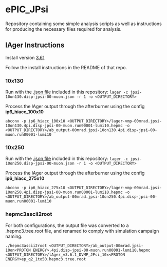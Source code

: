 # ePIC_JPsi
Repository containing some simple analysis scripts as well as instructions for producing the necessary files required for analysis.

## lAger Instructions
Install version [3.61](https://eicweb.phy.anl.gov/monte_carlo/lager/-/tree/3.6.1?ref_type=tags)

Follow the install instructions in the README of that repo.

### 10x130
Run with the [.json file](https://github.com/smithalex0024/ePIC_JPsi/blob/main/lAger/10x130ep_00mrad/jpsi-10on130.disp-jpsi-00-muon.json) included in this repository:
`lager -c jpsi-10on130.disp-jpsi-00-muon.json -r 1 -o <OUTPUT_DIRECTORY>`

Process the lAger output through the afterburner using the config **ip6_hiacc_100x10**

```
abconv -p ip6_hiacc_100x10 <OUTPUT_DIRECTORY>/lager-vmp-00mrad.jpsi-10on130.4pi.disp-jpsi-00-muon.run00001-lumi10.hepmc -o <OUTPUT_DIRECTORY>/ab_output-00mrad.jpsi-10on130.4pi.disp-jpsi-00-muon.run00001-lumi10
```

### 10x250
Run with the [.json file](https://github.com/smithalex0024/ePIC_JPsi/blob/main/lAger/10x250ep_00mrad/jpsi-10on250.disp-jpsi-00-muon.json) included in this repository:
`lager -c jpsi-10on250.disp-jpsi-00-muon.json -r 1 -o <OUTPUT_DIRECTORY>`

Process the lAger output through the afterburner using the config **ip6_hiacc_275x10**

```
abconv -p ip6_hiacc_275x10 <OUTPUT_DIRECTORY>/lager-vmp-00mrad.jpsi-10on250.4pi.disp-jpsi-00-muon.run00001-lumi10.hepmc -o <OUTPUT_DIRECTORY>/ab_output-00mrad.jpsi-10on250.4pi.disp-jpsi-00-muon.run00001-lumi10
```

### hepmc3ascii2root

For both configurations, the output file was converted to a .hepmc3.tree.root file, and renamed to comply with simulation campaign naming.

```
./hepmc3ascii2root <OUTPUT_DIRECTORY>/ab_output-00mrad.jpsi-10on<PROTON ENERGY>.4pi.disp-jpsi-00-muon.run00001-lumi10.hepmc <OUTPUT_DIRECTORY>/lAger_v3.6.1_DVMP_JPsi_10x<PROTON ENERGY>ep_q2_1to50.hepmc3.tree.root
```
